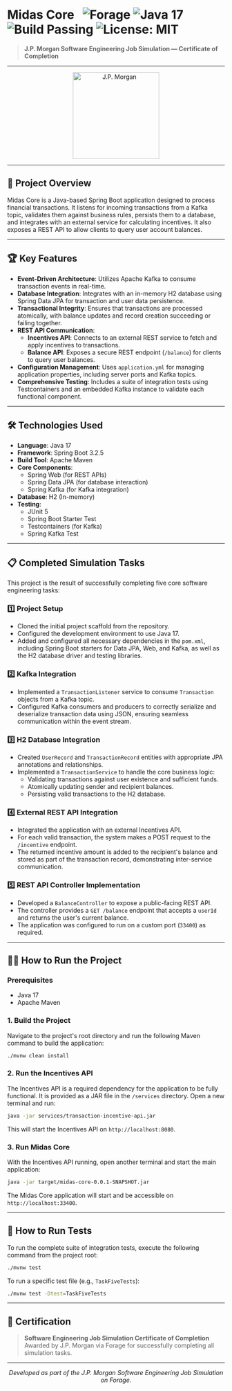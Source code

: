 # Midas Core &nbsp; <img src="https://img.shields.io/badge/Forage-J.P.%20Morgan%20Software%20Engineering-blue" alt="Forage"/>  <img src="https://img.shields.io/badge/Java-17-blue.svg" alt="Java 17"/>  <img src="https://img.shields.io/badge/Build-Passing-brightgreen.svg" alt="Build Passing"/>  <img src="https://img.shields.io/badge/License-MIT-green.svg" alt="License: MIT"/>

> **J.P. Morgan Software Engineering Job Simulation — Certificate of Completion**

---

<p align="center">
  <img src="https://forage-uploads-prod.s3.amazonaws.com/organization-institution-logos/JP%20Morgan%20Chase%20%26%20Co.%20Logo.png" alt="J.P. Morgan" width="200"/>
</p>

---

## 🚀 Project Overview

Midas Core is a Java-based Spring Boot application designed to process financial transactions. It listens for incoming transactions from a Kafka topic, validates them against business rules, persists them to a database, and integrates with an external service for calculating incentives. It also exposes a REST API to allow clients to query user account balances.

---

## 🏆 Key Features

- **Event-Driven Architecture**: Utilizes Apache Kafka to consume transaction events in real-time.
- **Database Integration**: Integrates with an in-memory H2 database using Spring Data JPA for transaction and user data persistence.
- **Transactional Integrity**: Ensures that transactions are processed atomically, with balance updates and record creation succeeding or failing together.
- **REST API Communication**:
    - **Incentives API**: Connects to an external REST service to fetch and apply incentives to transactions.
    - **Balance API**: Exposes a secure REST endpoint (`/balance`) for clients to query user balances.
- **Configuration Management**: Uses `application.yml` for managing application properties, including server ports and Kafka topics.
- **Comprehensive Testing**: Includes a suite of integration tests using Testcontainers and an embedded Kafka instance to validate each functional component.

---

## 🛠️ Technologies Used

- **Language**: Java 17
- **Framework**: Spring Boot 3.2.5
- **Build Tool**: Apache Maven
- **Core Components**:
    - Spring Web (for REST APIs)
    - Spring Data JPA (for database interaction)
    - Spring Kafka (for Kafka integration)
- **Database**: H2 (In-memory)
- **Testing**:
    - JUnit 5
    - Spring Boot Starter Test
    - Testcontainers (for Kafka)
    - Spring Kafka Test

---

## 📋 Completed Simulation Tasks

This project is the result of successfully completing five core software engineering tasks:

### 1️⃣ Project Setup
- Cloned the initial project scaffold from the repository.
- Configured the development environment to use Java 17.
- Added and configured all necessary dependencies in the `pom.xml`, including Spring Boot starters for Data JPA, Web, and Kafka, as well as the H2 database driver and testing libraries.

### 2️⃣ Kafka Integration
- Implemented a `TransactionListener` service to consume `Transaction` objects from a Kafka topic.
- Configured Kafka consumers and producers to correctly serialize and deserialize transaction data using JSON, ensuring seamless communication within the event stream.

### 3️⃣ H2 Database Integration
- Created `UserRecord` and `TransactionRecord` entities with appropriate JPA annotations and relationships.
- Implemented a `TransactionService` to handle the core business logic:
    - Validating transactions against user existence and sufficient funds.
    - Atomically updating sender and recipient balances.
    - Persisting valid transactions to the H2 database.

### 4️⃣ External REST API Integration
- Integrated the application with an external Incentives API.
- For each valid transaction, the system makes a POST request to the `/incentive` endpoint.
- The returned incentive amount is added to the recipient's balance and stored as part of the transaction record, demonstrating inter-service communication.

### 5️⃣ REST API Controller Implementation
- Developed a `BalanceController` to expose a public-facing REST API.
- The controller provides a `GET /balance` endpoint that accepts a `userId` and returns the user's current balance.
- The application was configured to run on a custom port (`33400`) as required.

---

## 🏃‍♂️ How to Run the Project

### Prerequisites
- Java 17
- Apache Maven

### 1. Build the Project
Navigate to the project's root directory and run the following Maven command to build the application:
```bash
./mvnw clean install
```

### 2. Run the Incentives API
The Incentives API is a required dependency for the application to be fully functional. It is provided as a JAR file in the `/services` directory. Open a new terminal and run:
```bash
java -jar services/transaction-incentive-api.jar
```
This will start the Incentives API on `http://localhost:8080`.

### 3. Run Midas Core
With the Incentives API running, open another terminal and start the main application:
```bash
java -jar target/midas-core-0.0.1-SNAPSHOT.jar
```
The Midas Core application will start and be accessible on `http://localhost:33400`.

---

## 🧪 How to Run Tests

To run the complete suite of integration tests, execute the following command from the project root:
```bash
./mvnw test
```

To run a specific test file (e.g., `TaskFiveTests`):
```bash
./mvnw test -Dtest=TaskFiveTests
```

---

## 📜 Certification

> **Software Engineering Job Simulation Certificate of Completion**<br/>
> Awarded by J.P. Morgan via Forage for successfully completing all simulation tasks.

---

<p align="center">
  <em>Developed as part of the J.P. Morgan Software Engineering Job Simulation on Forage.</em>
</p> 